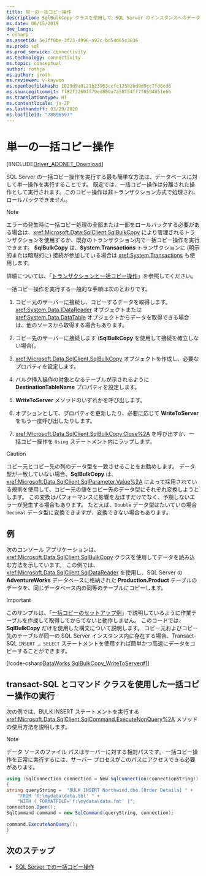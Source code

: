 ```yaml
---
title: 単一の一括コピー操作
description: SqlBulkCopy クラスを使用して、SQL Server のインスタンスへのデータの単一の一括コピーを実行する方法、および Transact-SQL ステートメントと SqlCommand クラスを使用して一括コピー操作を実行する方法について説明します。
ms.date: 08/15/2019
dev_langs:
- csharp
ms.assetid: 5e7ff0be-3f23-4996-a92c-bd54d65c3836
ms.prod: sql
ms.prod_service: connectivity
ms.technology: connectivity
ms.topic: conceptual
author: rothja
ms.author: jroth
ms.reviewer: v-kaywon
ms.openlocfilehash: 1029d9a0121b23963ccfc12582bd9d9cc7fd6cd6
ms.sourcegitcommit: ff82f3260ff79ed860a7a58f54ff7f0594851e6b
ms.translationtype: HT
ms.contentlocale: ja-JP
ms.lasthandoff: 03/29/2020
ms.locfileid: "78896597"
---
```

# <a name="single-bulk-copy-operations"></a>単一の一括コピー操作

[!INCLUDE[Driver_ADONET_Download](../../../includes/driver_adonet_download.md)]

SQL Server の一括コピー操作を実行する最も簡単な方法は、データベースに対して単一操作を実行することです。 既定では、一括コピー操作は分離された操作として実行されます。このコピー操作は非トランザクション方式で処理され、ロールバックできません。  
  
> [!NOTE]
>  エラーの発生時に一括コピー処理の全部または一部をロールバックする必要がある場合は、<xref:Microsoft.Data.SqlClient.SqlBulkCopy> により管理されるトランザクションを使用するか、既存のトランザクション内で一括コピー操作を実行できます。 **SqlBulkCopy** は、**System.Transactions** トランザクションに (明示的または暗黙的に) 接続が参加している場合は <xref:System.Transactions> も使用します。  
>   
>  詳細については、「[トランザクションと一括コピー操作](transaction-bulk-copy-operations.md)」を参照してください。  
  
一括コピー操作を実行する一般的な手順は次のとおりです。  
  
1. コピー元のサーバーに接続し、コピーするデータを取得します。 <xref:System.Data.IDataReader> オブジェクトまたは <xref:System.Data.DataTable> オブジェクトからデータを取得できる場合は、他のソースから取得する場合もあります。  
  
2. コピー先のサーバーに接続します (**SqlBulkCopy** を使用して接続を確立しない場合)。  
  
3. <xref:Microsoft.Data.SqlClient.SqlBulkCopy> オブジェクトを作成し、必要なプロパティを設定します。  
  
4. バルク挿入操作の対象となるテーブルが示されるように **DestinationTableName** プロパティを設定します。  
  
5. **WriteToServer** メソッドのいずれかを呼び出します。  
  
6. オプションとして、プロパティを更新したり、必要に応じて **WriteToServer** をもう一度呼び出したりします。  
  
7. <xref:Microsoft.Data.SqlClient.SqlBulkCopy.Close%2A> を呼び出すか、一括コピー操作を `Using` ステートメント内にラップします。  
  
> [!CAUTION]
>  コピー元とコピー先の列のデータ型を一致させることをお勧めします。 データ型が一致していない場合、**SqlBulkCopy** は、<xref:Microsoft.Data.SqlClient.SqlParameter.Value%2A> によって採用されている規則を使用して、コピー元の値をコピー先のデータ型にそれぞれ変換しようとします。 この変換はパフォーマンスに影響を及ぼすだけでなく、予期しないエラーが発生する場合もあります。 たとえば、`Double` データ型はたいていの場合 `Decimal` データ型に変換できますが、変換できない場合もあります。  
  
## <a name="example"></a>例  
次のコンソール アプリケーションは、<xref:Microsoft.Data.SqlClient.SqlBulkCopy> クラスを使用してデータを読み込む方法を示しています。 この例では、<xref:Microsoft.Data.SqlClient.SqlDataReader> を使用し、SQL Server の **AdventureWorks** データベースに格納された **Production.Product** テーブルのデータを、同じデータベース内の同等のテーブルにコピーします。  
  
> [!IMPORTANT]
>  このサンプルは、「[一括コピーのセットアップ例](bulk-copy-example-setup.md)」で説明しているように作業テーブルを作成して取得してからでないと動作しません。 このコードでは、**SqlBulkCopy** だけを使用した構文について説明します。 コピー元およびコピー先のテーブルが同一の SQL Server インスタンス内に存在する場合、Transact-SQL `INSERT … SELECT` ステートメントを使用すれば簡単かつ高速にデータをコピーすることができます。  
  
[!code-csharp[DataWorks SqlBulkCopy_WriteToServer#1](~/../sqlclient/doc/samples/SqlBulkCopy_WriteToServer.cs#1)]
  
## <a name="performing-a-bulk-copy-operation-using-transact-sql-and-the-command-class"></a>transact-SQL とコマンド クラスを使用した一括コピー操作の実行  
次の例では、BULK INSERT ステートメントを実行する <xref:Microsoft.Data.SqlClient.SqlCommand.ExecuteNonQuery%2A> メソッドの使用方法を説明します。  
  
> [!NOTE]
>  データ ソースのファイル パスはサーバーに対する相対パスです。 一括コピー操作を正常に実行するには、サーバー プロセスがこのパスにアクセスできる必要があります。  
  
```csharp  
using (SqlConnection connection = New SqlConnection(connectionString))  
{  
string queryString =  "BULK INSERT Northwind.dbo.[Order Details] " +  
    "FROM 'f:\mydata\data.tbl' " +  
    "WITH ( FORMATFILE='f:\mydata\data.fmt' )";  
connection.Open();  
SqlCommand command = new SqlCommand(queryString, connection);  
  
command.ExecuteNonQuery();  
}  
```  
  
## <a name="next-steps"></a>次のステップ
- [SQL Server での一括コピー操作](bulk-copy-operations-sql-server.md)
